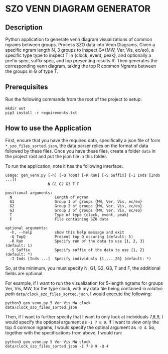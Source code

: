 # SZO VENN DIAGRAM GENERATOR
## Description
Python application to generate venn diagram visualizations of common ngrams between groups.
Process SZO data into Venn Diagrams. Given a specific ngram length N, 3 groups
to inspect G={MW, Ver, Vis, ec/eo}, a specific type type to inspect T in
{clock, event, peak}, and optionally a prefix spec, suffix spec, and top
presenting results R. Then generates the corresponding venn diagram, taking
the top R common Ngrams between the groups in G of type T.

## Prerequisites
Run the following commands from the root of the project to setup:
```
mkdir out
pip3 install -r requirements.txt
```

## How to use the Application
First, ensure that you have the required data, specifically a json file of form `*_szo_files_sorted.json`, the data parser relies on the format of data followed by these files. Once you have these files, create a folder `data` in the project root and put the json file in this folder.

To run the application, note it has the following interface:
```
usage: gen_venn.py [-h] [-Q TopQ] [-R Run] [-S Suffix] [-I Inds [Inds ...]]
                   N G1 G2 G3 T F

positional arguments:
  N                   Length of ngram
  G1                  Group 1 of groups {MW, Ver, Vis, ec/eo}
  G2                  Group 2 of groups {MW, Ver, Vis, ec/eo}
  G3                  Group 3 of groups {MW, Ver, Vis, ec/eo}
  T                   Type of type {clock, event, peak}
  F                   File containing SZO data

optional arguments:
  -h, --help          show this help message and exit
  -Q TopQ             Present top Q occuring (default: 5)
  -R Run              Specify run of the data to use {1, 2, 3} (default: 1)
  -S Suffix           Specify suffix of the data to use {1, 2} (default: *)
  -I Inds [Inds ...]  Specify individuals {1,...,26} (default: *)
```

So, at the minimum, you must specify N, G1, G2, G3, T and F, the additional fields are optional.

For example, if I want to run the visualization for 5-length ngrams for groups Ver, Vis, MW, for the type clock, with my data file being contained in *relative path* `data/clock_szo_files_sorted.json`, I would execute the following:
```
python3 gen_venn.py 5 Ver Vis MW clock data/clock_szo_files_sorted.json
```

Then, if I want to further specify that I want to only look at individuals 7,8,9, I would specify the optional argument as `-I 7 8 9`. If I want to view only the top 4 common ngrams, I would specify the optinal argument as `-Q 4`.
So, together with the specifications from above, I would run:
```
python3 gen_venn.py 5 Ver Vis MW clock data/clock_szo_files_sorted.json -I 7 8 9 -Q 4
```
